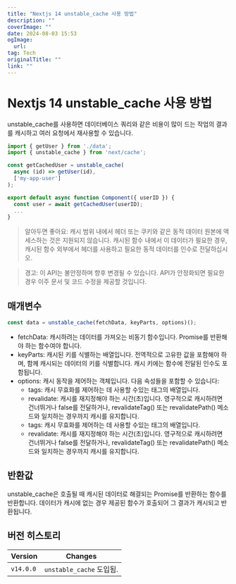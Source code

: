 ```yaml
---
title: "Nextjs 14 unstable_cache 사용 방법"
description: ""
coverImage: ""
date: 2024-08-03 15:53
ogImage: 
  url: 
tag: Tech
originalTitle: ""
link: ""
---
```




# Nextjs 14 unstable_cache 사용 방법

unstable_cache를 사용하면 데이터베이스 쿼리와 같은 비용이 많이 드는 작업의 결과를 캐시하고 여러 요청에서 재사용할 수 있습니다.

```js
import { getUser } from './data';
import { unstable_cache } from 'next/cache';

const getCachedUser = unstable_cache(
  async (id) => getUser(id),
  ['my-app-user']
);

export default async function Component({ userID }) {
  const user = await getCachedUser(userID);
  ...
}
```

> 알아두면 좋아요: 캐시 범위 내에서 헤더 또는 쿠키와 같은 동적 데이터 원본에 액세스하는 것은 지원되지 않습니다. 캐시된 함수 내에서 이 데이터가 필요한 경우, 캐시된 함수 외부에서 헤더를 사용하고 필요한 동적 데이터를 인수로 전달하십시오.

<div class="content-ad"></div>

> 경고: 이 API는 불안정하며 향후 변경될 수 있습니다. API가 안정화되면 필요한 경우 이주 문서 및 코드 수정을 제공할 것입니다.

## 매개변수

```js
const data = unstable_cache(fetchData, keyParts, options)();
```

- fetchData: 캐시하려는 데이터를 가져오는 비동기 함수입니다. Promise를 반환해야 하는 함수여야 합니다.
- keyParts: 캐시된 키를 식별하는 배열입니다. 전역적으로 고유한 값을 포함해야 하며, 함께 캐시되는 데이터의 키를 식별합니다. 캐시 키에는 함수에 전달된 인수도 포함됩니다.
- options: 캐시 동작을 제어하는 객체입니다. 다음 속성들을 포함할 수 있습니다:
  - tags: 캐시 무효화를 제어하는 데 사용할 수있는 태그의 배열입니다.
  - revalidate: 캐시를 재지정해야 하는 시간(초)입니다. 영구적으로 캐시하려면 건너뛰거나 false를 전달하거나, revalidateTag() 또는 revalidatePath() 메소드와 일치하는 경우까지 캐시를 유지합니다.
  - tags: 캐시 무효화를 제어하는 데 사용할 수있는 태그의 배열입니다.
  - revalidate: 캐시를 재지정해야 하는 시간(초)입니다. 영구적으로 캐시하려면 건너뛰거나 false를 전달하거나, revalidateTag() 또는 revalidatePath() 메소드와 일치하는 경우까지 캐시를 유지합니다.

<div class="content-ad"></div>

## 반환값

unstable_cache은 호출될 때 캐시된 데이터로 해결되는 Promise를 반환하는 함수를 반환합니다. 데이터가 캐시에 없는 경우 제공된 함수가 호출되어 그 결과가 캐시되고 반환됩니다.

## 버전 히스토리

| Version   | Changes                  |
| --------- | ------------------------ |
| `v14.0.0` | `unstable_cache` 도입됨. |

<div class="content-ad"></div>
